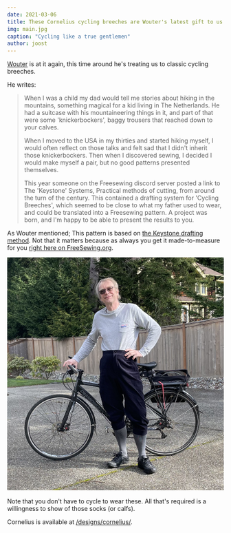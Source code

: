 ```yaml
---
date: 2021-03-06
title: These Cornelius cycling breeches are Wouter's latest gift to us all
img: main.jpg
caption: "Cycling like a true gentlemen"
author: joost
---
```


[Wouter](https://www.instagram.com/wouter.vdub/) is at it again, this time around he's treating us to classic cycling breeches.

He writes:

> When I was a child my dad would tell me stories about hiking in the mountains, something magical for a kid living in The Netherlands. He had a suitcase with his mountaineering things in it, and part of that were some 'knickerbockers', baggy trousers that reached down to your calves. 
> 
> When I moved to the USA in my thirties and started hiking myself, I would often reflect on those talks and felt sad that I didn't inherit those knickerbockers. Then when I discovered sewing, I decided I would make myself a pair, but no good patterns presented themselves. 
> 
> This year someone on the Freesewing discord server posted a link to The 'Keystone' Systems, Practical methods of cutting, from around the turn of the century. This contained a drafting system for 'Cycling Breeches', which seemed to be close to what my father used to wear, and could be translated into a Freesewing pattern. A project was born, and I'm happy to be able to present the results to you.

As Wouter mentioned; This pattern is based on [the Keystone drafting method](https://archive.org/details/keystonesystemsc00heck/page/n5/mode/2up). Not that it matters because as always you get it made-to-measure for you [right here on FreeSewing.org](/designs/cornelius/).

![Here's the man himself](wouter.jpg)

Note that you don't have to cycle to wear these. All that's required is a willingness to show of those socks (or calfs).

Cornelius is available at [/designs/cornelius/](/designs/cornelius/).
